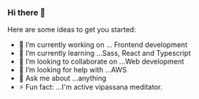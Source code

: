 ### Hi there 👋
Here are some ideas to get you started:

- 🔭 I’m currently working on ... Frontend development
- 🌱 I’m currently learning ...Sass, React and Typescript
- 👯 I’m looking to collaborate on ...Web development
- 🤔 I’m looking for help with ...AWS
- 💬 Ask me about ...anything
- ⚡ Fun fact: ...I'm active vipassana meditator.
